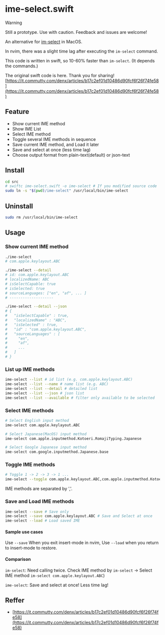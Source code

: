 # ime-select.swift

> [!Warning]
> Still a prototype. Use with caution. Feedback and issues are welcome!

An alternative for [im-select](https://github.com/daipeihust/im-select) in MacOS.

In nvim, there was a slight time lag after executing the `im-select` command.

This code is written in swift, so 10-60% faster than `im-select`. (It depends the commands.)

The original swift code is here. Thank you for sharing!
[https://it.commutty.com/denx/articles/b17c2ef01d10486d90fcf6f26f74fe58](https://it.commutty.com/denx/articles/b17c2ef01d10486d90fcf6f26f74fe58)


## Feature

* Show current IME method
* Show IME List
* Select IME method
* Toggle several IME methods in sequence
* Save current IME method, and Load it later
* Save and select at once (less time lag)
* Choose output format from plain-text(default) or json-text


## Install
```bash
cd src
# swiftc ime-select.swift -o ime-select # If you modified source code
sudo ln -s "$(pwd)/ime-select" /usr/local/bin/ime-select
```

## Uninstall
```bash
sudo rm /usr/local/bin/ime-select
```

## Usage

### Show current IME method
```bash
./ime-select
# com.apple.keylayout.ABC

./ime-select --detail
# id: com.apple.keylayout.ABC
# localizedName: ABC
# isSelectCapable: true
# isSelected: true
# sourceLanguages: ["en", "af", ... ]
# --------------------

./ime-select --detail --json
# {
#   "isSelectCapable" : true,
#   "localizedName" : "ABC",
#   "isSelected" : true,
#   "id" : "com.apple.keylayout.ABC",
#   "sourceLanguages" : [
#     "en",
#     "af",
#     ...
#   ]
# }
```

### List up IME methods
```bash
ime-select --list # id list (e.g. com.apple.keylayout.ABC)
ime-select --list --name # name list (e.g. ABC)
ime-select --list --detail # detailed list
ime-select --list --json # json list
ime-select --list --available # filter only available to be selected
```

### Select IME methods
```bash
# Select English input method
ime-select com.apple.keylayout.ABC

# Select Japanese(MacOS) input method
ime-select com.apple.inputmethod.Kotoeri.RomajiTyping.Japanese

# Select Google Japanese input method
ime-select com.google.inputmethod.Japanese.base
```

### Toggle IME methods
```bash
# Toggle 1 -> 2 -> 3 -> 1 ...
ime-select --toggle com.apple.keylayout.ABC,com.apple.inputmethod.Kotoeri.RomajiTyping.Japanese,com.google.inputmethod.Japanese.base
```
IME methods are separated by ','.

### Save and Load IME methods
```bash
ime-select --save # Save only
ime-select --save com.apple.keylayout.ABC # Save and Select at once
ime-select --load # Load saved IME
```

#### Sample use cases

Use `--save` When you exit insert-mode in nvim, Use `--load` when you return to insert-mode to restore.


#### Comparison

`im-select`:
Need calling twice. Check IME method by `im-select` -> Select IME method `im-select com.apple.keylayout.ABC`)

`ime-select`:
Save and select at once! Less time lag!


## Reffer

- [https://it.commutty.com/denx/articles/b17c2ef01d10486d90fcf6f26f74fe58](https://it.commutty.com/denx/articles/b17c2ef01d10486d90fcf6f26f74fe58)

